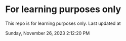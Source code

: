 # For learning purposes only
This repo is for learning purposes only.
Last updated at

Sunday, November 26, 2023 2:12:20 PM

